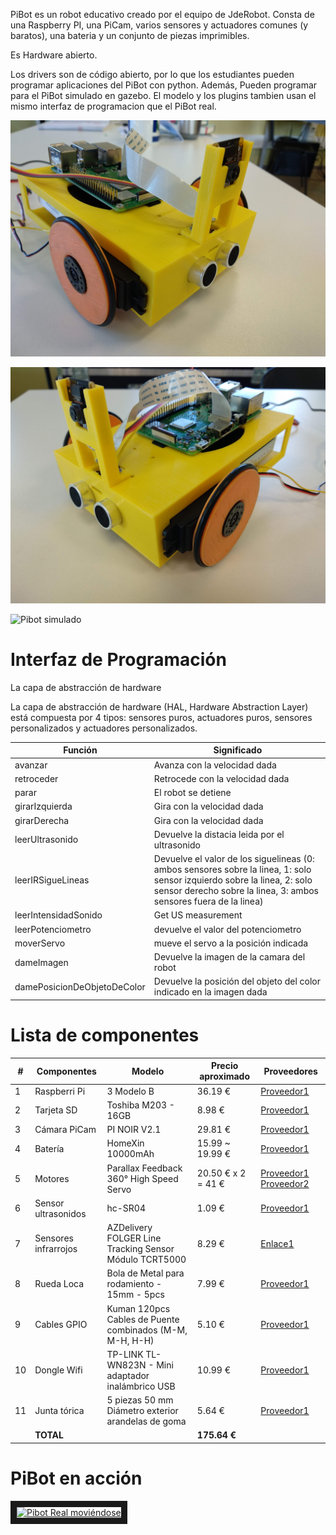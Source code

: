 PiBot es un robot educativo creado por el equipo de JdeRobot. Consta de una Raspberry PI, una PiCam, varios sensores y actuadores comunes (y baratos), una bateria y un conjunto de piezas imprimibles.

Es Hardware abierto.

Los drivers son de código abierto, por lo que los estudiantes pueden programar aplicaciones del PiBot con python. Además, Pueden programar para el PiBot simulado en gazebo. El modelo y los plugins tambien usan el mismo interfaz de programacion que el PiBot real.



![](./img/pibot_left_side.jpg)

![](./img/pibot_right_side.jpg)




![Pibot simulado][PiBot-sim]

[PiBot-sim]: http://jderobot.github.io/JdeRobot/pibot-2.png "Simulated PiBot"
[PiBot-real]: http://jderobot.github.io/JdeRobot/pibot-1.png "Real PiBot"


# Interfaz de Programación

La capa de abstracción de hardware

La capa de abstracción de hardware (HAL, Hardware Abstraction Layer) está compuesta por 4 tipos: sensores puros, actuadores puros, sensores personalizados y actuadores personalizados.

| Función | Significado |
| ------ |------|
| avanzar | Avanza con la velocidad dada|
| retroceder | Retrocede con la velocidad dada|
| parar | El robot se detiene|
| girarIzquierda | Gira con la velocidad dada |
| girarDerecha | Gira con la velocidad dada |
| leerUltrasonido | Devuelve la distacia leida por el ultrasonido |
| leerIRSigueLineas | Devuelve el valor de los siguelineas (0: ambos sensores sobre la linea, 1: solo sensor izquierdo sobre la linea, 2: solo sensor derecho sobre la linea, 3: ambos sensores fuera de la linea) |
| leerIntensidadSonido | Get US measurement |
| leerPotenciometro | devuelve el valor del potenciometro |
| moverServo | mueve el servo a la posición indicada |
| dameImagen | Devuelve la imagen de la camara del robot |
| damePosicionDeObjetoDeColor | Devuelve la posición del objeto del color indicado en la imagen dada |



# Lista de componentes

| # |  Componentes          | Modelo                                                   | Precio aproximado           | Proveedores                                               |
|---|-----------------|----------------------------------------------------------|-----------------------|-------------------------------------------------------|
| 1 | Raspberri Pi    | 3 Modelo B                                               | 36.19 €               | [Proveedor1](http://amzn.eu/7uRiBW7)              |
| 2 | Tarjeta SD      | Toshiba M203 - 16GB                                      | 8.98 €                | [Proveedor1](http://amzn.eu/bW0ki3k)                     |
| 3 | Cámara PiCam           | PI NOIR V2.1                                             | 29.81 €               | [Proveedor1](http://amzn.eu/eGM1Ubi)                     |
| 4 | Batería  | HomeXin 10000mAh                                         | 15.99 ~ 19.99 €       | [Proveedor1](http://amzn.eu/dQH6yoq)                     |
| 5 | Motores         | Parallax Feedback 360° High Speed Servo                  | 20.50 € x 2 = 41 € | [Proveedor1](https://www.parallax.com/product/900-00360) [Proveedor2](https://www.mouser.es/ProductDetail/Parallax/900-00360?qs=sGAEpiMZZMtt6tuQNKDHLE0oGB4bKBGVOpFaHt1npXQ%3d)    |
| 6 | Sensor ultrasonidos    | hc-SR04                                                  | 1.09 €                | [Proveedor1](http://amzn.eu/b4SQsB3)                     |
| 7 | Sensores infrarrojos     | AZDelivery FOLGER Line Tracking Sensor Módulo TCRT5000   | 8.29 €                | [Enlace1](http://amzn.eu/55ZCxem)                     |
| 8 | Rueda Loca      | Bola de Metal para rodamiento - 15mm - 5pcs              | 7.99 €                | [Proveedor1](http://amzn.eu/eefjAvr)                     |
| 9 | Cables GPIO     | Kuman 120pcs Cables de Puente combinados (M-M, M-H, H-H) | 5.10 €                | [Proveedor1](http://amzn.eu/5Ubyt91) 
| 10 | Dongle Wifi     | TP-LINK TL-WN823N - Mini adaptador inalámbrico USB | 10.99 €                | [Proveedor1](http://amzn.eu/b7FWw1E) |
| 11 | Junta tórica     | 5 piezas 50 mm Diámetro exterior arandelas de goma | 5.64 €                | [Proveedor1](http://amzn.eu/9MyEAnY ) |
|   | **TOTAL**       |                                                          | **175.64 €**          |                                                       |



# PiBot en acción

<a href="http://www.youtube.com/watch?feature=player_embedded&v=jZ3wTeToTUo" target="_blank"><img src="http://img.youtube.com/vi/WUeVjef1p6U/0.jpg"
alt="Pibot Real moviéndose" width="240" height="180" border="10" /></a>
